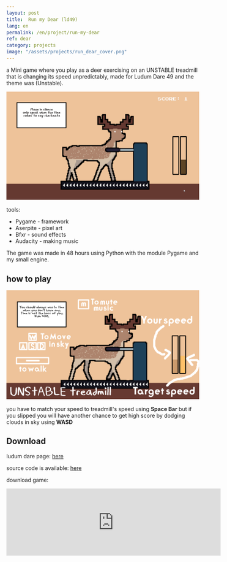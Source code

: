 ```yaml
---
layout: post
title:  Run my Dear (ld49)
lang: en
permalink: /en/project/run-my-dear
ref: dear
category: projects
image: "/assets/projects/run_dear_cover.png"
---
```

a Mini game where you play as a deer exercising on an UNSTABLE treadmill that is changing its speed unpredictably, made for Ludum Dare 49 and the theme was (Unstable).

![gameplay](/assets/projects/run_dear_gameplay.gif)

tools:
- Pygame - framework
- Aserpite - pixel art
- Bfxr - sound effects
- Audacity - making music  

The game was made in 48 hours using Python with the module Pygame and my small engine.

## how to play

![instructions](/assets/projects/run_dear_instructions.png)

you have to match your speed to treadmill's speed using **Space Bar** but if you slipped you will have another chance to get high score by dodging clouds in sky using **WASD**


## Download
ludum dare page: [here](https://ldjam.com/events/ludum-dare/49/run-my-dear)  

source code is available: [here](https://github.com/OmarMoBadr/Run-my-Dear-LD49)

download game:
<iframe frameborder="0" src="https://itch.io/embed/1220583?border_width=5&amp;bg_color=ffffff&amp;fg_color=000000&amp;link_color=743f39&amp;border_color=c69f7e" width="560" height="175"><a href="https://omarmobadr.itch.io/run-my-dear">Run my Dear by Omar Badr</a></iframe>